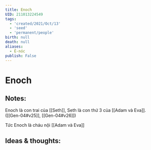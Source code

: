 ```yaml
---
title: Enoch
UID: 211013224549
tags:
  - 'created/2021/Oct/13'
  - 'seed'
  - 'permanent/people'
birth: null
death: null
aliases:
  - Ê-nóc
publish: False
---
```

# Enoch

## Notes:
Enoch là con trai của [[Seth]], Seth là con thứ 3 của [[Adam và Eva]]. ([[Gen-04#v25]], [[Gen-04#v26]])

Tức Enoch là cháu nội [[Adam và Eva]]

## Ideas & thoughts:
